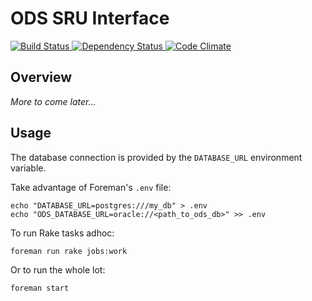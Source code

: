 # ODS SRU Interface

[![Build Status](https://secure.travis-ci.org/uq-eresearch/ods-sru-interface.png)
](http://travis-ci.org/uq-eresearch/ods-sru-interface)
[![Dependency Status](https://gemnasium.com/uq-eresearch/ods-sru-interface.png)
](https://gemnasium.com/uq-eresearch/ods-sru-interface)
[![Code Climate](https://codeclimate.com/badge.png)
](https://codeclimate.com/github/uq-eresearch/ods-sru-interface)

## Overview

_More to come later..._


## Usage

The database connection is provided by the `DATABASE_URL` environment variable.

Take advantage of Foreman's `.env` file:

    echo "DATABASE_URL=postgres:///my_db" > .env
    echo "ODS_DATABASE_URL=oracle://<path_to_ods_db>" >> .env

To run Rake tasks adhoc:

    foreman run rake jobs:work

Or to run the whole lot:

    foreman start

	
